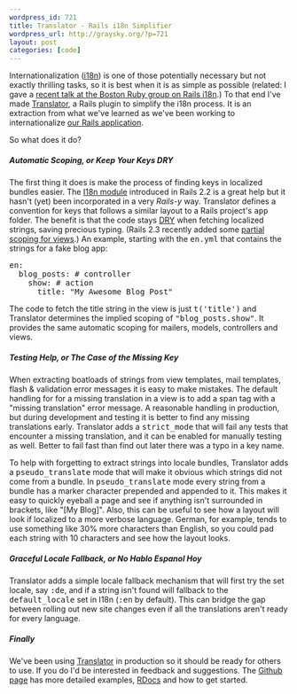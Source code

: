 ```yaml
--- 
wordpress_id: 721
title: Translator - Rails i18n Simplifier
wordpress_url: http://graysky.org/?p=721
layout: post
categories: [code]
---
```

Internationalization (<a href="http://en.wikipedia.org/wiki/Internationalization">i18n</a>) is one of those potentially necessary but not exactly thrilling tasks, so it is best when it is as simple as possible (related: I gave a <a href="/2009/03/rails-internationalization-bostonrb/">recent talk at the Boston Ruby group on Rails i18n</a>.) To that end I've made <a href="http://github.com/graysky/translator/">Translator</a>, a Rails plugin to simplify the i18n process. It is an extraction from what we've learned as we've been working to internationalize <a href="http://www.snapmylife.com/">our Rails application</a>. 

So what does it do?

<h5>Automatic Scoping, or Keep Your Keys DRY</h5>

The first thing it does is make the process of finding keys in localized bundles easier. The <a href=" http://api.rubyonrails.org/classes/I18n.html">I18n module</a> introduced in Rails 2.2 is a great help but it hasn't (yet) been incorporated in a very <em>Rails-y</em> way. Translator defines a convention for keys that follows a similar layout to a Rails project's <tt>app</tt> folder. The benefit is that the code stays <a href="http://en.wikipedia.org/wiki/Don%27t_repeat_yourself">DRY</a> when fetching localized strings, saving precious typing. (Rails 2.3 recently added some <a href=" http://guides.rubyonrails.org/2_3_release_notes.html#partial-scopingfor-translations">partial scoping for views</a>.) An example, starting with the <tt>en.yml</tt> that contains the strings for a fake blog app:

<pre lang="ruby">
en:
  blog_posts: # controller
    show: # action
      title: "My Awesome Blog Post"
</pre>

The code to fetch the title string in the view is just <tt>t('title')</tt> and Translator determines the implied scoping of <tt>"blog_posts.show"</tt>. It provides the same automatic scoping for mailers, models, controllers and views.

<h5>Testing Help, or The Case of the Missing Key</h5>

When extracting boatloads of strings from view templates, mail templates, flash & validation error messages it is easy to make mistakes. The default handling for for a missing translation in a view is to add a span tag with a "missing translation" error message. A reasonable handling in production, but during development and testing it is better to find any missing translations early. Translator adds a <tt>strict_mode</tt> that will fail any tests that encounter a missing translation, and it can be enabled for manually testing as well. Better to fail fast than find out later there was a typo in a key name.

To help with forgetting to extract strings into locale bundles, Translator adds a <tt>pseudo_translate</tt> mode that will make it obvious which strings did not come from a bundle. In <tt>pseudo_translate</tt> mode every string from a bundle has a marker character prepended and appended to it. This makes it easy to quickly eyeball a page and see if anything isn't surrounded in brackets, like "[My Blog]". Also, this can be useful to see how a layout will look if localized to a more verbose language. German, for example, tends to use something like 30% more characters than English, so you could pad each string with 10 characters and see how the layout looks.

<h5>Graceful Locale Fallback, or No Hablo Espanol Hoy</h5>

Translator adds a simple locale fallback mechanism that will first try the set locale, say <tt>:de</tt>, and if a string isn't found will fallback to the <tt>default_locale</tt> set in I18n (<tt>:en</tt> by default). This can bridge the gap between rolling out new site changes even if all the translations aren't ready for every language. 

<h5>Finally</h5>

We've been using <a href="http://github.com/graysky/translator/">Translator</a> in production so it should be ready for others to use. If you do I'd be interested in feedback and suggestions. The <a href="http://github.com/graysky/translator/">Github page</a> has more detailed examples, <a href="http://graysky.github.com/translator/rdoc/">RDocs</a> and how to get started. 
